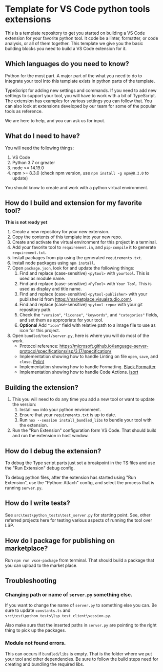 # Template for VS Code python tools extensions

This is a template repository to get you started on building a VS Code extension for your favorite python tool. It code be a linter, formatter, or code analysis, or all of them together. This template we give you the basic building blocks you need to build a VS Code extension for it.

## Which languages do you need to know?

Python for the most part. A major part of the what you need to do to integrate your tool into this template exists in python parts of the template.

TypeScript for adding new settings and commands. If you need to add new settings to support your tool, you will have to work with a bit of TypeScript. The extension has examples for various settings you can follow that. You can also look at extensions developed by our team for some of the popular tools as reference.

We are here to help, and you can ask us for input.

## What do I need to have?

You will need the following things:

1. VS Code
1. Python 3.7 or greater
1. node >= 14.19.0
1. npm >= 8.3.0 (check npm version, use `npm install -g npm@8.3.0` to update)

You should know to create and work with a python virtual environment.

## How do I build and extension for my favorite tool?

**This is not ready yet**

1. Create a new repository for your new extension.
1. Copy the contents of this template into your new repo.
1. Create and activate the virtual environment for this project in a terminal.
1. Add your favorite tool to `requirement.in`, and `pip-compile` it to generate `requirement.txt`.
1. Install packages from pip using the generated `requirements.txt`.
1. Install node packages using `npm install`.
1. Open `package.json`, look for and update the following things:
    1. Find and replace (case-sensitive) `<pytool>` with `yourtool`. This is used as module name.
    1. Find and replace (case-sensitive) `<PyTool>` with `Your Tool`. This is used as display and title name.
    1. Find and replace (case-sensitive) `<pytool-publisher>` with your publisher id from https://marketplace.visualstudio.com/.
    1. Find and replace (case-sensitive) `<pytool-repo>` with your git repository path.
    1. Check the `"version"`, `"license"`, `"keywords"`, and `"categories"` fields, and set them as appropriate for your tool.
    1. **Optional** Add `"icon"` field with relative path to a image file to use as icon for this project.
1. Open `bundled/tool/server.py`, here is where you will do most of the work.
    - Protocol reference: https://microsoft.github.io/language-server-protocol/specifications/lsp/3.17/specification/
    - Implementation showing how to handle Linting on file `open`, `save`, and `close`. [Pylint](https://github.com/microsoft/vscode-pylint/blob/main/bundled/linter)
    - Implementation showing how to handle Formatting. [Black Formatter](https://github.com/microsoft/vscode-black-formatter/blob/main/bundled/formatter)
    - Implementation showing how to handle Code Actions. [isort](https://github.com/microsoft/vscode-isort/blob/main/bundled/formatter)

## Building the extension?

1. This you will need to do any time you add a new tool or want to update the version:
    1. Install `nox` into your python environment.
    1. Ensure that your `requirements.txt` is up to date.
    1. Run `nox --session install_bundled_libs` to bundle your tool with the extension.
1. Run the "Run Extension" configuration form VS Code. That should build and run the extension in host window.

## How do I debug the extension?

To debug the Type script parts just set a breakpoint in the TS files and use the "Run Extension" debug config.

To debug python files, after the extension has started using "Run Extension", use the "Python: Attach" config, and select the process that is running `server.py`.

## How do I write tests?

See `src\test\python_tests\test_server.py` for starting point. See, other referred projects here for testing various aspects of running the tool over LSP.

## How do I package for publishing on marketplace?

Run `npm run vsce-package` from terminal. That should build a package that you can upload to the market place.

## Troubleshooting

### Changing path or name of `server.py` something else.

If you want to change the name of `server.py` to something else you can. Be sure to update `constants.ts` and `src\test\python_tests\lsp_test_client\session.py`.

Also make sure that the inserted paths in `server.py` are pointing to the right thing to pick up the packages.

### Module not found errors.

This can occurs if `bundled/libs` is empty. That is the folder where we put your tool and other dependencies. Be sure to follow the build steps need for creating and bundling the required libs.
